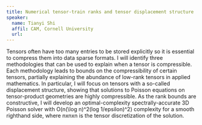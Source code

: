 ```yaml
---
title: Numerical tensor-train ranks and tensor displacement structure
speaker:
  name: Tianyi Shi
  affil: CAM, Cornell University
  url: 
---
```


Tensors often have too many entries to be stored explicitly so it is essential to compress them into data sparse formats. I will identify three methodologies that can be used to explain when a tensor is compressible. Each methodology leads to bounds on the compressibility of certain tensors, partially explaining the abundance of low-rank tensors in applied mathematics. In particular, I will focus on tensors with a so-called displacement structure, showing that solutions to Poisson equations on tensor-product geometries are highly compressible. As the rank bounds are constructive, I will develop an optimal-complexity spectrally-accurate 3D Poisson solver with O(n(\log n)^2(log 1/epsilon)^2) complexity for a smooth righthand side, where nxnxn is the tensor discretization of the solution.
